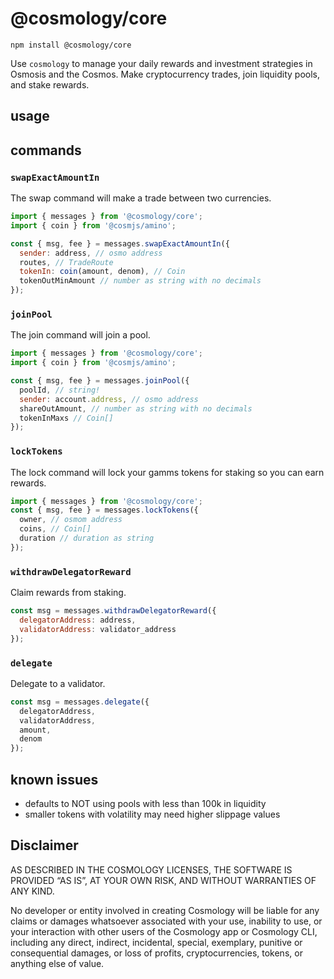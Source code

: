# @cosmology/core

```
npm install @cosmology/core
```

Use `cosmology` to manage your daily rewards and investment strategies in Osmosis and the Cosmos. Make cryptocurrency trades, join liquidity pools, and stake rewards.

## usage
## commands

### `swapExactAmountIn`

The swap command will make a trade between two currencies.

```js
import { messages } from '@cosmology/core';
import { coin } from '@cosmjs/amino';

const { msg, fee } = messages.swapExactAmountIn({
  sender: address, // osmo address
  routes, // TradeRoute 
  tokenIn: coin(amount, denom), // Coin
  tokenOutMinAmount // number as string with no decimals
});
```
### `joinPool`

The join command will join a pool.

```js
import { messages } from '@cosmology/core';
import { coin } from '@cosmjs/amino';

const { msg, fee } = messages.joinPool({
  poolId, // string!
  sender: account.address, // osmo address
  shareOutAmount, // number as string with no decimals
  tokenInMaxs // Coin[]
});

```
### `lockTokens`

The lock command will lock your gamms tokens for staking so you can earn rewards.

```js
import { messages } from '@cosmology/core';
const { msg, fee } = messages.lockTokens({
  owner, // osmom address
  coins, // Coin[]
  duration // duration as string
});

```
### `withdrawDelegatorReward`

Claim rewards from staking.

```js
const msg = messages.withdrawDelegatorReward({
  delegatorAddress: address,
  validatorAddress: validator_address
});
```
### `delegate`

Delegate to a validator.

```js
const msg = messages.delegate({
  delegatorAddress,
  validatorAddress,
  amount,
  denom
});
```
## known issues

* defaults to NOT using pools with less than 100k in liquidity
* smaller tokens with volatility may need higher slippage values

## Disclaimer

AS DESCRIBED IN THE COSMOLOGY LICENSES, THE SOFTWARE IS PROVIDED “AS IS”, AT YOUR OWN RISK, AND WITHOUT WARRANTIES OF ANY KIND.

No developer or entity involved in creating Cosmology will be liable for any claims or damages whatsoever associated with your use, inability to use, or your interaction with other users of the Cosmology app or Cosmology CLI, including any direct, indirect, incidental, special, exemplary, punitive or consequential damages, or loss of profits, cryptocurrencies, tokens, or anything else of value.
